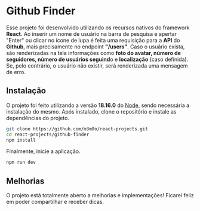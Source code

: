 # Github Finder

Esse projeto foi desenvolvido utilizando os recursos nativos do framework **React**. Ao inserir um nome de usuário na barra de pesquisa e apertar "Enter" ou clicar no ícone de lupa é feita uma requisição para a **API** do **Github**, mais precisamente no endpoint **"/users"**. Caso o usuário exista, são renderizadas na tela informações como **foto do avatar, número de seguidores, número de usuários seguind**o e **localização** (caso definida). Se, pelo contrário, o usuário não existir, será renderizada uma mensagem de erro.

## Instalação

O projeto foi feito utilizando a versão **18.16.0** do [Node](https://nodejs.org/en), sendo necessária a instalação do mesmo. Após instalado, clone o repositório e instale as dependências do projeto.

```sh
git clone https://github.com/m3m0o/react-projects.git
cd react-projects/github-finder
npm install
```

Finalmente, inicie a aplicação.

```sh
npm run dev
```

## Melhorias

O projeto está totalmente aberto a melhorias e implementações! Ficarei feliz em poder compartilhar e receber dicas.
